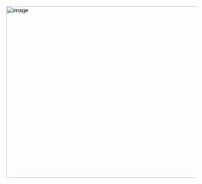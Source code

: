 <img width="805" height="455" alt="image" src="https://github.com/user-attachments/assets/282859de-d684-43cf-90f0-4f39642825ec" />
